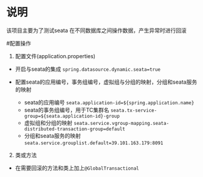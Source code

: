 # 说明
该项目主要为了测试seata 在不同数据库之间操作数据，产生异常时进行回滚


#配置操作
 1. 配置文件(application.properties)

- 开启与seata的集成
`spring.datasource.dynamic.seata=true`
- 配置seata的应用编号，事务组编号，虚拟组与分组的映射，分组和seata服务的映射
   
   - seata的应用编号
   `seata.application-id=${spring.application.name}`
   - seata的事务组编号，用于TC集群名
   `seata.tx-service-group=${seata.application-id}-group`
   - 虚拟组和分组的映射
   `seata.service.vgroup-mapping.seata-distributed-transaction-group=default`
   - 分组和seata服务的映射
    `seata.service.grouplist.default=39.101.163.179:8091`
  
 2. 类或方法
- 在需要回滚的方法和类上加上`@GlobalTransactional`
